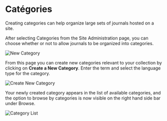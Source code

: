 # Catégories


Creating categories can help organize large sets of journals hosted on a site.

After selecting Categories from the Site Administration page, you can choose whether or not to allow journals to be organized into categories.


![New Category](images/chapter4/sa_categories.png)


From this page you can create new categories relevant to your collection by clicking on **Create a New Category**. Enter the term and select the language type for the category.

![Create New Category](images/chapter4/sa_new_category.png)


Your newly created category appears in the list of available categories, and the option to browse by categories is now visible on the right hand side bar under Browse.


![Category List](images/chapter4/sa_cat_list.png)
